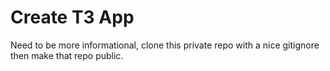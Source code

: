 # Create T3 App

Need to be more informational, clone this private repo with a nice gitignore then make that repo public.
